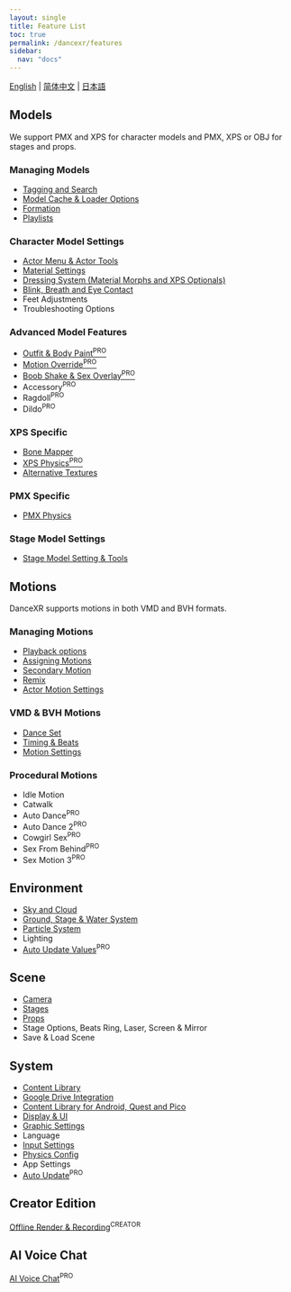 ```yaml
---
layout: single
title: Feature List
toc: true
permalink: /dancexr/features
sidebar:
  nav: "docs"
---
```


[English](/dancexr/features) | [简体中文](/zh/dancexr/features) | [日本語](/jp/dancexr/features)

## Models
We support PMX and XPS for character models and PMX, XPS or OBJ for stages and props.

### Managing Models
* [Tagging and Search](features/tagging)
* [Model Cache & Loader Options](features/loader_options)
* [Formation](features/formation)
* [Playlists](features/actor_playlist)


### Character Model Settings
* [Actor Menu & Actor Tools](features/actor_tools)
* [Material Settings](features/material_settings)
* [Dressing System (Material Morphs and XPS Optionals)](features/optionals)
* [Blink, Breath and Eye Contact](features/eyecontact)
* Feet Adjustments
* Troubleshooting Options


### Advanced Model Features
* [Outfit & Body Paint<sup>PRO</sup>](features/outfit_body_paint)
* [Motion Override<sup>PRO</sup>](features/motion_override)
* [Boob Shake & Sex Overlay<sup>PRO</sup>](features/boob_shake_sex_overlay)
* Accessory<sup>PRO</sup>
* Ragdoll<sup>PRO</sup>
* Dildo<sup>PRO</sup>

### XPS Specific
* [Bone Mapper](features/bone_mapper.md)
* [XPS Physics<sup>PRO</sup>](features/xps_physics)
* [Alternative Textures](features/alternative_textures)


### PMX Specific
* [PMX Physics](features/pmx_physics)


### Stage Model Settings
* [Stage Model Setting & Tools](feature/stages)


## Motions
DanceXR supports motions in both VMD and BVH formats.


### Managing Motions
* [Playback options](features/playback_options)
* [Assigning Motions](features/assign_motion)
* [Secondary Motion](features/secondary_motion)
* [Remix](features/remix)
* [Actor Motion Settings](features/actor_motion_settings)


### VMD & BVH Motions
* [Dance Set](features/dance_set)
* [Timing & Beats](features/music_timing)
* [Motion Settings](features/motion_settings)


### Procedural Motions
* Idle Motion
* Catwalk
* Auto Dance<sup>PRO</sup>
* Auto Dance 2<sup>PRO</sup>
* Cowgirl Sex<sup>PRO</sup>
* Sex From Behind<sup>PRO</sup>
* Sex Motion 3<sup>PRO</sup>


## Environment
* [Sky and Cloud](features/skymap)
* [Ground, Stage & Water System](features/ground)
* [Particle System](features/particles)
* Lighting
* [Auto Update Values](features/autoupdate)<sup>PRO</sup>

## Scene
* [Camera](features/camera)
* [Stages](features/stages)
* [Props](features/props)
* Stage Options, Beats Ring, Laser, Screen & Mirror
* Save & Load Scene

## System
* [Content Library](preparecontent)
* [Google Drive Integration](features/googledrive)
* [Content Library for Android, Quest and Pico](content_android_quest)
* [Display & UI](features/display_settings)
* [Graphic Settings](features/graphics)
* Language
* [Input Settings](features/controls)
* [Physics Config](features/system_physics)
* App Settings
* [Auto Update](features/autoupdate)<sup>PRO</sup>

## Creator Edition
[Offline Render & Recording](creator.md)<sup>CREATOR</sup>

## AI Voice Chat
[AI Voice Chat](ai_chat)<sup>PRO</sup>

